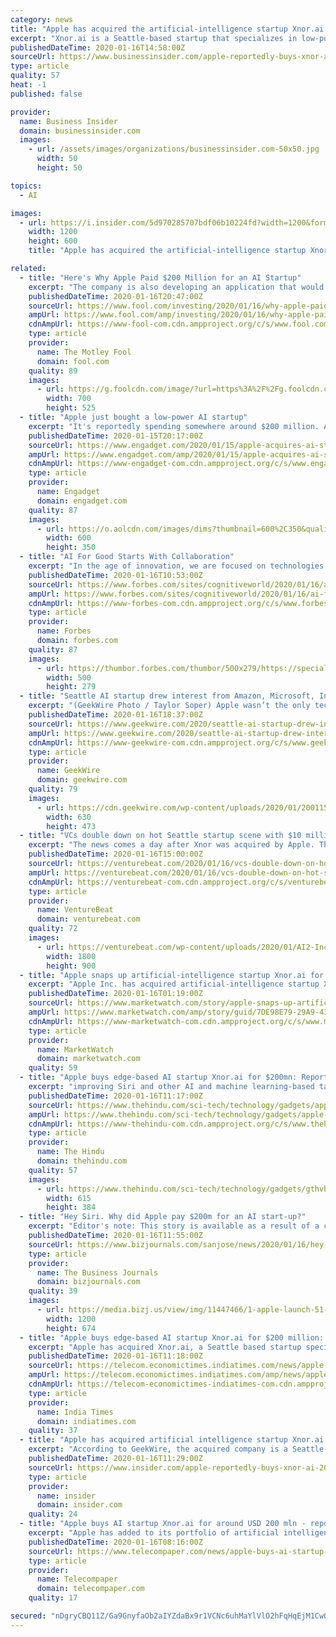 ```yaml
---
category: news
title: "Apple has acquired the artificial-intelligence startup Xnor.ai for a reported $200 million"
excerpt: "Xnor.ai is a Seattle-based startup that specializes in low-power, edge-based artificial-intelligence tools."
publishedDateTime: 2020-01-16T14:58:00Z
sourceUrl: https://www.businessinsider.com/apple-reportedly-buys-xnor-ai-200-million-2020-1
type: article
quality: 57
heat: -1
published: false

provider:
  name: Business Insider
  domain: businessinsider.com
  images:
    - url: /assets/images/organizations/businessinsider.com-50x50.jpg
      width: 50
      height: 50

topics:
  - AI

images:
  - url: https://i.insider.com/5d970285707bdf06b10224fd?width=1200&format=jpeg
    width: 1200
    height: 600
    title: "Apple has acquired the artificial-intelligence startup Xnor.ai for a reported $200 million"

related:
  - title: "Here's Why Apple Paid $200 Million for an AI Startup"
    excerpt: "The company is also developing an application that would help improve inventory management by monitoring shelves in retail stores. Previous advances include the development of an AI chip that can run for years using a tiny battery or even a small solar-powered cell. The technology Apple is gaining could be used to improve future versions of the ..."
    publishedDateTime: 2020-01-16T20:47:00Z
    sourceUrl: https://www.fool.com/investing/2020/01/16/why-apple-paid-200-million-for-ai-startup.aspx
    ampUrl: https://www.fool.com/amp/investing/2020/01/16/why-apple-paid-200-million-for-ai-startup.aspx
    cdnAmpUrl: https://www-fool-com.cdn.ampproject.org/c/s/www.fool.com/amp/investing/2020/01/16/why-apple-paid-200-million-for-ai-startup.aspx
    type: article
    provider:
      name: The Motley Fool
      domain: fool.com
    quality: 89
    images:
      - url: https://g.foolcdn.com/image/?url=https%3A%2F%2Fg.foolcdn.com%2Feditorial%2Fimages%2F553780%2Fa-circuit-board-with-a-chip-labeled-ai-at-the-center.jpg&w=700&op=resize
        width: 700
        height: 525
  - title: "Apple just bought a low-power AI startup"
    excerpt: "It's reportedly spending somewhere around $200 million. Apple has acquired another Seattle-based AI startup, Xnor.ai. The startup specializes in low-power edge-based tools that allow AI to operate on devices, rather than in the cloud. The tech could allow Apple to bring edge-based AI software to future iPhone models. Apple is giving its ..."
    publishedDateTime: 2020-01-15T20:17:00Z
    sourceUrl: https://www.engadget.com/2020/01/15/apple-acquires-ai-startup-xnorai/
    ampUrl: https://www.engadget.com/amp/2020/01/15/apple-acquires-ai-startup-xnorai/
    cdnAmpUrl: https://www-engadget-com.cdn.ampproject.org/c/s/www.engadget.com/amp/2020/01/15/apple-acquires-ai-startup-xnorai/
    type: article
    provider:
      name: Engadget
      domain: engadget.com
    quality: 87
    images:
      - url: https://o.aolcdn.com/images/dims?thumbnail=600%2C350&quality=80&image_uri=https%3A%2F%2Fo.aolcdn.com%2Fimages%2Fdims%3Fcrop%3D1999%252C1250%252C0%252C82%26quality%3D85%26format%3Djpg%26resize%3D1600%252C1001%26image_uri%3Dhttps%253A%252F%252Fs.yimg.com%252Fos%252Fcreatr-uploaded-images%252F2019-12%252F75e192d0-1788-11ea-bd6d-8c627f5d6001%26client%3Da1acac3e1b3290917d92%26signature%3D0f5131d5cb20591e0ad29fe556c9cce65e962445&client=amp-blogside-v2&signature=2e2945736063afc22e912be615a0a4c644f042ff
        width: 600
        height: 350
  - title: "AI For Good Starts With Collaboration"
    excerpt: "In the age of innovation, we are focused on technologies such as artificial intelligence, virtual reality, augmented reality, and more. Often the application of these technologies comes as an afterthought once the technology has been developed."
    publishedDateTime: 2020-01-16T10:53:00Z
    sourceUrl: https://www.forbes.com/sites/cognitiveworld/2020/01/16/ai-for-good-starts-with-collaboration/
    ampUrl: https://www.forbes.com/sites/cognitiveworld/2020/01/16/ai-for-good-starts-with-collaboration/amp/
    cdnAmpUrl: https://www-forbes-com.cdn.ampproject.org/c/s/www.forbes.com/sites/cognitiveworld/2020/01/16/ai-for-good-starts-with-collaboration/amp/
    type: article
    provider:
      name: Forbes
      domain: forbes.com
    quality: 87
    images:
      - url: https://thumbor.forbes.com/thumbor/500x279/https://specials-images.forbesimg.com/imageserve/5e202a29735f8c000799f8da/960x0.jpg?fit=scale
        width: 500
        height: 279
  - title: "Seattle AI startup drew interest from Amazon, Microsoft, Intel before selling to Apple"
    excerpt: "(GeekWire Photo / Taylor Soper) Apple wasn’t the only tech giant eyeing Xnor.ai. GeekWire broke the news on Wednesday that Apple acquired Seattle startup Xnor.ai, paying around $200 million for the three-year-old company that specializes in low-power, edge-based artificial intelligence tools. Exclusive: Apple acquires Xnor.ai, edge AI spin ..."
    publishedDateTime: 2020-01-16T18:37:00Z
    sourceUrl: https://www.geekwire.com/2020/seattle-ai-startup-drew-interest-amazon-microsoft-intel-selling-apple/
    ampUrl: https://www.geekwire.com/2020/seattle-ai-startup-drew-interest-amazon-microsoft-intel-selling-apple/amp/
    cdnAmpUrl: https://www-geekwire-com.cdn.ampproject.org/c/s/www.geekwire.com/2020/seattle-ai-startup-drew-interest-amazon-microsoft-intel-selling-apple/amp/
    type: article
    provider:
      name: GeekWire
      domain: geekwire.com
    quality: 79
    images:
      - url: https://cdn.geekwire.com/wp-content/uploads/2020/01/200115-xnor-door-630x473.jpg
        width: 630
        height: 473
  - title: "VCs double down on hot Seattle startup scene with $10 million Allen Institute AI Incubator investment"
    excerpt: "The news comes a day after Xnor was acquired by Apple. The edge computing AI startup was one of the first companies to receive financial support and mentorship from the incubator, and was reportedly acquired for roughly $200 million. The $10 million fund is being supported by Sequoia Capital, Kleiner Perkins, Madrona Venture Group, and Two ..."
    publishedDateTime: 2020-01-16T15:00:00Z
    sourceUrl: https://venturebeat.com/2020/01/16/vcs-double-down-on-hot-seattle-startup-scene-with-10-million-allen-institute-ai-incubator-investment/
    ampUrl: https://venturebeat.com/2020/01/16/vcs-double-down-on-hot-seattle-startup-scene-with-10-million-allen-institute-ai-incubator-investment/amp/
    cdnAmpUrl: https://venturebeat-com.cdn.ampproject.org/c/s/venturebeat.com/2020/01/16/vcs-double-down-on-hot-seattle-startup-scene-with-10-million-allen-institute-ai-incubator-investment/amp/
    type: article
    provider:
      name: VentureBeat
      domain: venturebeat.com
    quality: 72
    images:
      - url: https://venturebeat.com/wp-content/uploads/2020/01/AI2-Incubator-Team.jpg?fit=1800%2C900&strip=all
        width: 1800
        height: 900
  - title: "Apple snaps up artificial-intelligence startup Xnor.ai for about $200 million: reports"
    excerpt: "Apple Inc. has acquired artificial-intelligence startup Xnor.ai for a price near $200 million, according to reports Wednesday. The acquisition, which"
    publishedDateTime: 2020-01-16T01:19:00Z
    sourceUrl: https://www.marketwatch.com/story/apple-snaps-up-artificial-intelligence-startup-xnorai-for-about-200-million-reports-2020-01-15?mod=community-commons
    ampUrl: https://www.marketwatch.com/amp/story/guid/7DE98E79-29A9-43A8-A665-C51489BC052E
    cdnAmpUrl: https://www-marketwatch-com.cdn.ampproject.org/c/s/www.marketwatch.com/amp/story/guid/7DE98E79-29A9-43A8-A665-C51489BC052E
    type: article
    provider:
      name: MarketWatch
      domain: marketwatch.com
    quality: 59
  - title: "Apple buys edge-based AI startup Xnor.ai for $200mn: Report"
    excerpt: "improving Siri and other AI and machine learning-based tasks Apple has acquired Xnor.ai, a Seattle based start-up specialised in low-power, edge-based artificial intelligence tools for around $200 million. “Apple buys smaller technology companies from time to time and we generally do not discuss our purpose or plans.” said Apple in a ..."
    publishedDateTime: 2020-01-16T11:17:00Z
    sourceUrl: https://www.thehindu.com/sci-tech/technology/gadgets/apple-buys-edge-based-ai-startup-xnorai-for-200mn-report/article30576553.ece
    ampUrl: https://www.thehindu.com/sci-tech/technology/gadgets/apple-buys-edge-based-ai-startup-xnorai-for-200mn-report/article30576553.ece/amp/
    cdnAmpUrl: https://www-thehindu-com.cdn.ampproject.org/c/s/www.thehindu.com/sci-tech/technology/gadgets/apple-buys-edge-based-ai-startup-xnorai-for-200mn-report/article30576553.ece/amp/
    type: article
    provider:
      name: The Hindu
      domain: thehindu.com
    quality: 57
    images:
      - url: https://www.thehindu.com/sci-tech/technology/gadgets/gthvb5/article30576552.ece/ALTERNATES/LANDSCAPE_615/16NETAPPLE
        width: 615
        height: 384
  - title: "Hey Siri. Why did Apple pay $200m for an AI start-up?"
    excerpt: "Editor's note: This story is available as a result of a content partnership with the Financial Times. Subscribers will see stories like this every day on our website (and in our daily emails) as an added value to your subscription."
    publishedDateTime: 2020-01-16T11:55:00Z
    sourceUrl: https://www.bizjournals.com/sanjose/news/2020/01/16/hey-siri-why-did-apple-pay-200m-for-an-ai-start-up.html
    type: article
    provider:
      name: The Business Journals
      domain: bizjournals.com
    quality: 39
    images:
      - url: https://media.bizj.us/view/img/11447466/1-apple-launch-51-091019*1200xx5359-3014-0-264.jpg
        width: 1200
        height: 674
  - title: "Apple buys edge-based AI startup Xnor.ai for $200 million: Report"
    excerpt: "Apple has acquired Xnor.ai, a Seattle based startup specialised in low-power, edge-based artificial intelligence tools for around $200 million.IANS | January 16, 2020, 16:48 IST San Francisco: Apple has acquired Xnor.ai, a Seattle based startup specialised in low-power, edge-based artificial intelligence tools for around $200 million."
    publishedDateTime: 2020-01-16T11:18:00Z
    sourceUrl: https://telecom.economictimes.indiatimes.com/news/apple-buys-edge-based-ai-startup-xnor-ai-for-200-million-report/73299305
    ampUrl: https://telecom.economictimes.indiatimes.com/amp/news/apple-buys-edge-based-ai-startup-xnor-ai-for-200-million-report/73299305
    cdnAmpUrl: https://telecom-economictimes-indiatimes-com.cdn.ampproject.org/c/s/telecom.economictimes.indiatimes.com/amp/news/apple-buys-edge-based-ai-startup-xnor-ai-for-200-million-report/73299305
    type: article
    provider:
      name: India Times
      domain: indiatimes.com
    quality: 37
  - title: "Apple has acquired artificial intelligence startup Xnor.ai for a reported $200 million"
    excerpt: "According to GeekWire, the acquired company is a Seattle-based startup called Xnor.ai. that specializes in low-power, edge-based artificial intelligence tools. Bloomberg confirmed the acquisition with an Apple spokesman. Business Insider has contacted Apple and Xnor.ai for comment. Despite its acquisition by Apple, Xnor.ai owes its existence to ..."
    publishedDateTime: 2020-01-16T11:29:00Z
    sourceUrl: https://www.insider.com/apple-reportedly-buys-xnor-ai-200-million-2020-1
    type: article
    provider:
      name: insider
      domain: insider.com
    quality: 24
  - title: "Apple buys AI startup Xnor.ai for around USD 200 mln - report"
    excerpt: "Apple has added to its portfolio of artificial intelligence assets with the acquisition of Xnor.ai, a Seattle startup specialised in low-power, edge-based artificial intelligence tools, for around USD 200 million, GeekWire reported, citing sources with knowledge of the matter. Neither Xnor.ai nor Apple gave a comment on the matter. Xnor.ai co ..."
    publishedDateTime: 2020-01-16T08:16:00Z
    sourceUrl: https://www.telecompaper.com/news/apple-buys-ai-startup-xnorai-for-around-usd-200-mln-report--1322894
    type: article
    provider:
      name: Telecompaper
      domain: telecompaper.com
    quality: 17

secured: "nDgryCBQ11Z/Ga9GnyfaOb2aIYZdaBx9r1VCNc6uhMaYlVlO2hFqHqEjM1CwQNKcwmO6iR9rt5MAkYJsLgDzMamrmKo7gVuuzAzjFZQqQgkq3SamBfkgbyhmh5IKBItQWQOLtlnzb5TBQWn1OVafSiw3sDBZwrgFHeUSYfpi5uDbjW5dczVuwjxhWo8l1baV8/o7tXoXiP3pV1CGEbrDIMAYOjp+RfSESfHuEVzA9Twgykvidc6KZGmoIoLx6jFmH1ecSTPuPLKTkOkRTmkFxP4CFlRyOIB8klAj9o1+ZYrpp8algMuRjSSTeGf2vJkVLTWVdNzXAdB1YFF/WWilSn97Be9jsd6WV5SkkbG/8bFYPA+JPHoI1lTN3TajEZ8UlkONTbqW8C3V/BpftXGzinjqlx1DBZv7Q7/X5w45FhWaOzHAgycDvXPx3ddqxpAP37gC8M+EmjlA40nYKGkp0g==;Tl5QqNzApCTFFFOOzgkYwA=="
---
```


